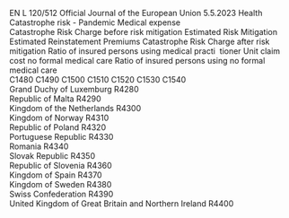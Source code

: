 EN  L 120/512 Official Journal of the European Union 5.5.2023
 Health Catastrophe risk - Pandemic  Medical expense  
Catastrophe Risk 
Charge before risk 
mitigation  Estimated Risk 
Mitigation  Estimated 
Reinstatement 
Premiums  Catastrophe Risk 
Charge after risk 
mitigation  Ratio of insured 
persons using 
medical practi ­
tioner  Unit claim cost no 
formal medical 
care  Ratio of insured 
persons using no 
formal medical 
care  
C1480  C1490  C1500  C1510  C1520  C1530  C1540  
Grand Duchy of Luxemburg  R4280  
Republic of Malta  R4290  
Kingdom of the Netherlands  R4300  
Kingdom of Norway  R4310  
Republic of Poland  R4320  
Portuguese Republic  R4330  
Romania  R4340  
Slovak Republic  R4350  
Republic of Slovenia  R4360  
Kingdom of Spain  R4370  
Kingdom of Sweden  R4380  
Swiss Confederation  R4390  
United Kingdom of Great Britain 
and Northern Ireland  R4400